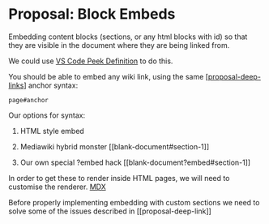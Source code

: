 # Proposal: Block Embeds

Embedding content blocks (sections, or any html blocks with id) so that they are visible in the document where they are being linked from.

We could use [VS Code Peek Definition](https://docs.microsoft.com/en-us/visualstudio/ide/how-to-view-and-edit-code-by-using-peek-definition-alt-plus-f12?view=vs-2019) to do this.

You should be able to embed any wiki link, using the same [[proposal-deep-links]] anchor syntax:
```
page#anchor
```

Our options for syntax:

1. HTML style embed
<embed ref="blank-document#section-3-bis"/>

2. Mediawiki hybrid monster
[[blank-document#section-1]]<embed />

3. Our own special ?embed hack
[[blank-document?embed#section-1]]

In order to get these to render inside HTML pages, we will need to customise the renderer. [MDX](https://github.com/mdx-js/mdx)

Before properly implementing embedding with custom sections we need to solve some of the issues described in [[proposal-deep-link]]

[//begin]: # "Autogenerated link references for markdown compatibility"
[proposal-deep-links]: proposal-deep-links "Proposal: Deep links"
[//end]: # "Autogenerated link references"